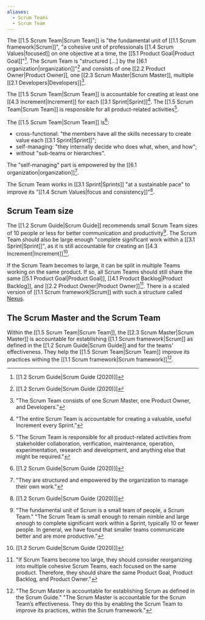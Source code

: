 ```yaml
---
aliases:
  - Scrum Teams
  - Scrum Team
---
```

The [[1.5 Scrum Team|Scrum Team]] is "the fundamental unit of [[1.1 Scrum framework|Scrum]]", "a cohesive unit of professionals [[1.4 Scrum Values|focused]] on one objective at a time, the [[5.1 Product Goal|Product Goal]]"[^scrum-guide-2020]. The Scrum Team is "structured [...] by the [[6.1 organization|organization]]"[^scrum-guide-2020] and consists of one [[2.2 Product Owner|Product Owner]], one [[2.3 Scrum Master|Scrum Master]], multiple [[2.1 Developers|Developers]][^scrum-team-definition].

[^scrum-team-definition]: "The Scrum Team consists of one Scrum Master, one Product Owner, and Developers."[^scrum-guide-2020]

The [[1.5 Scrum Team|Scrum Team]] is accountable for creating at least one [[4.3 Increment|Increment]] for each [[3.1 Sprint|Sprint]][^increment-sprint-accountability]. The [[1.5 Scrum Team|Scrum Team]] is responsible for all product-related activities[^scrum-team-responsibility].

[^increment-sprint-accountability]: "The entire Scrum Team is accountable for creating a valuable, useful Increment every Sprint."[^scrum-guide-2020]
[^scrum-team-responsibility]: "The Scrum Team is responsible for all product-related activities from stakeholder collaboration, verification, maintenance, operation, experimentation, research and development, and anything else that might be required."[^scrum-guide-2020]

The [[1.5 Scrum Team|Scrum Team]] is[^scrum-guide-2020]:
- cross-functional: "the members have all the skills necessary to create value each [[3.1 Sprint|Sprint]]";
- self-managing: "they internally decide who does what, when, and how";
- without "sub-teams or hierarchies".

The "self-managing" part is empowered by the [[6.1 organization|organization]][^organization-empowers-scrum-team].

[^organization-empowers-scrum-team]: "They are structured and empowered by the organization to manage their own work."

The Scrum Team works in [[3.1 Sprint|Sprints]] "at a sustainable pace" to improve its "[[1.4 Scrum Values|focus and consistency]]"[^scrum-guide-2020].
## Scrum Team size

The [[1.2 Scrum Guide|Scrum Guide]] recommends small Scrum Team sizes of 10 people or less for better communication and productivity[^small-scrum-teams]. The Scrum Team should also be large enough "complete significant work within a [[3.1 Sprint|Sprint]]", as it is still accountable for creating an [[4.3 Increment|Increment]][^scrum-guide-2020].

If the Scrum Team becomes to large, it can be split in multiple Teams working on the same product. If so, all Scrum Teams should still share the same [[5.1 Product Goal|Product Goal]], [[4.1 Product Backlog|Product Backlog]], and [[2.2 Product Owner|Product Owner]][^multiple-scrum-teams]. There is a scaled version of [[1.1 Scrum framework|Scrum]] with such a structure called [Nexus](https://www.scrum.org/resources/nexus-guide).

[^small-scrum-teams]: "The fundamental unit of Scrum is a small team of people, a Scrum Team." "The Scrum Team is small enough to remain nimble and large enough to complete significant work within a Sprint, typically 10 or fewer people. In general, we have found that smaller teams communicate better and are more productive."[^scrum-guide-2020]
[^multiple-scrum-teams]: "If Scrum Teams become too large, they should consider reorganizing into multiple cohesive Scrum Teams, each focused on the same product. Therefore, they should share the same Product Goal, Product Backlog, and Product Owner."[^scrum-guide-2020]
## The Scrum Master and the Scrum Team

Within the [[1.5 Scrum Team|Scrum Team]], the [[2.3 Scrum Master|Scrum Master]] is accountable for establishing [[1.1 Scrum framework|Scrum]] as defined in the [[1.2 Scrum Guide|Scrum Guide]] and for the teams' effectiveness. They help the [[1.5 Scrum Team|Scrum Team]] improve its practices withing the [[1.1 Scrum framework|Scrum framework]][^scrum-master-team-accountable].

[^scrum-master-team-accountable]: "The Scrum Master is accountable for establishing Scrum as defined in the Scrum Guide." "The Scrum Master is accountable for the Scrum Team’s effectiveness. They do this by enabling the Scrum Team to improve its practices, within the Scrum framework."[^scrum-guide-2020]



[^scrum-guide-2020]: [[1.2 Scrum Guide|Scrum Guide (2020)]]